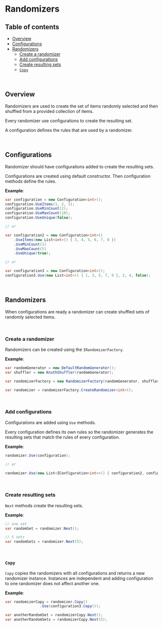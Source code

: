 <!-- omit in toc -->
# Randomizers

<!-- omit in toc -->
## Table of contents

- [Overview](#overview)
- [Configurations](#configurations)
- [Randomizers](#randomizers)
  - [Create a randomizer](#create-a-randomizer)
  - [Add configurations](#add-configurations)
  - [Create resulting sets](#create-resulting-sets)
  - [`Copy`](#copy)

<br/>

## Overview

Randomizers are used to create the set of items randomly selected and then shuffled from a provided collection of items.

Every randomizer use configurations to create the resulting set.

A configuration defines the rules that are used by a randomizer.

<br />

## Configurations

Randomizer should have configurations added to create the resulting sets.

Configurations are created using default constructor. Then configuration methods define the rules.

**Example**:

```csharp
var configuration = new Configuration<int>();
configuration.UseItems(1, 2, 3);
configuration.UseMinCount(2);
configuration.UseMaxCount(10);
configuration.UseUnique(false);

// or

var configuration2 = new Configuration<int>()
    .UseItems(new List<int>() { 3, 4, 5, 6, 7, 8 })
    .UseMinCount(1)
    .UseMaxCount(5)
    .UseUnique(true);

// or

var configuration3 = new Configuration<int>();
configuration3.Use(new List<int>() { 1, 3, 5, 7, 9 }, 2, 4, false);
```

<br/>

## Randomizers

When configurations are ready a randomizer can create shuffled sets of randomly selected items.

<br/>

### Create a randomizer

Randomizers can be created using the `IRandomizerFactory`.

**Example**:

```csharp
var randomGenerator = new DefaultRandomGenerator();
var shuffler = new KnuthShuffler(randomGenerator);

var randomizerFactory = new RandomizerFactory(randomGenerator, shuffler);

var randomizer = randomizerFactory.CreateRandomizer<int>();
```

<br/>

### Add configurations

Configurations are added using `Use` methods.

Every configuration defines its own rules so the randomizer generates the resulting sets that match the rules of every configuration.

**Example**:

```csharp
randomizer.Use(configuration);

// or

randomizer.Use(new List<IConfiguration<int>>() { configuration2, configuration3 });
```

<br/>

### Create resulting sets

`Next` methods create the resulting sets.

**Example**:

```csharp
// one set
var randomSet = randomizer.Next();

// 5 sets
var randomSets = randomizer.Next(5);
```

<br/>

### `Copy`

`Copy` copies the randomizers with all configurations and returns a new randomizer instance. Instances are independent and adding configuration to one randomizer does not affect another one.

**Example**:

```csharp
var randomizerCopy = randomizer.Copy()
                .Use(configuration3.Copy());

var anotherRandomSet = randomizerCopy.Next();
var anotherRandomSets = randomizerCopy.Next(5);
```

<br/>
